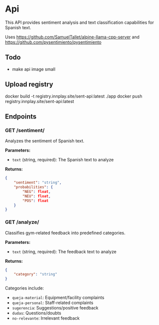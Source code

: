 # Api

This API provides sentiment analysis and text classification capabilities for Spanish text.

Uses <https://github.com/SamuelTallet/alpine-llama-cpp-server> and <https://github.com/pysentimiento/pysentimiento>

## Todo

- make api image small

## Upload registry

docker build -t registry.innplay.site/sent-api:latest ./app
docker push registry.innplay.site/sent-api:latest

## Endpoints

### GET /sentiment/

Analyzes the sentiment of Spanish text.

**Parameters:**

- `text` (string, required): The Spanish text to analyze

**Returns:**

```json
{
    "sentiment": "string",
    "probabilities": {
        "NEG": float,
        "NEU": float,
        "POS": float
    }
}
```

### GET /analyze/

Classifies gym-related feedback into predefined categories.

**Parameters:**

- `text` (string, required): The feedback text to analyze

**Returns:**

```json
{
    "category": "string"
}
```

Categories include:

- `queja-material`: Equipment/facility complaints
- `queja-personal`: Staff-related complaints
- `sugerencia`: Suggestions/positive feedback
- `dudas`: Questions/doubts
- `no-relevante`: Irrelevant feedback
